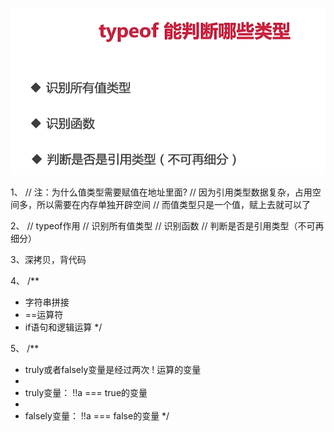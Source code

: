 ![节点](../images/1.png) 

1、
// 注：为什么值类型需要赋值在地址里面?
// 因为引用类型数据复杂，占用空间多，所以需要在内存单独开辟空间
// 而值类型只是一个值，赋上去就可以了

2、
// typeof作用
//     识别所有值类型
//     识别函数
//     判断是否是引用类型（不可再细分）

3、深拷贝，背代码

4、
/**
 * 字符串拼接
 * ==运算符
 * if语句和逻辑运算
 */

 5、
 /**
 * truly或者falsely变量是经过两次 ! 运算的变量 
 * 
 * truly变量： !!a === true的变量
 * 
 * falsely变量： !!a === false的变量
 */ 